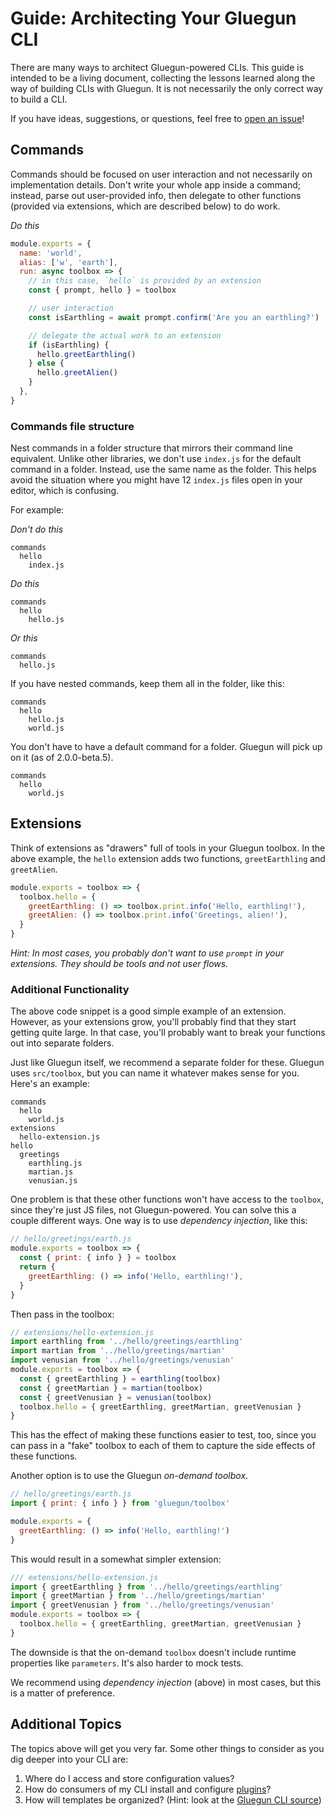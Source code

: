 # Guide: Architecting Your Gluegun CLI

There are many ways to architect Gluegun-powered CLIs. This guide is intended to be a living document, collecting the lessons learned along the way of building CLIs with Gluegun. It is not necessarily the only correct way to build a CLI.

If you have ideas, suggestions, or questions, feel free to [open an issue](https://github.com/infinitered/gluegun/issues/new)!

## Commands

Commands should be focused on user interaction and not necessarily on implementation details. Don't write your whole app inside a command; instead, parse out user-provided info, then delegate to other functions (provided via extensions, which are described below) to do work.

_Do this_

```js
module.exports = {
  name: 'world',
  alias: ['w', 'earth'],
  run: async toolbox => {
    // in this case, `hello` is provided by an extension
    const { prompt, hello } = toolbox

    // user interaction
    const isEarthling = await prompt.confirm('Are you an earthling?')

    // delegate the actual work to an extension
    if (isEarthling) {
      hello.greetEarthling()
    } else {
      hello.greetAlien()
    }
  },
}
```

### Commands file structure

Nest commands in a folder structure that mirrors their command line equivalent. Unlike other libraries, we don't use `index.js` for the default command in a folder. Instead, use the same name as the folder. This helps avoid the situation where you might have 12 `index.js` files open in your editor, which is confusing.

For example:

_Don't do this_

```
commands
  hello
    index.js
```

_Do this_

```
commands
  hello
    hello.js
```

_Or this_

```
commands
  hello.js
```

If you have nested commands, keep them all in the folder, like this:

```
commands
  hello
    hello.js
    world.js
```

You don't have to have a default command for a folder. Gluegun will pick up on it (as of 2.0.0-beta.5).

```
commands
  hello
    world.js
```

## Extensions

Think of extensions as "drawers" full of tools in your Gluegun toolbox. In the above example, the `hello` extension adds two functions, `greetEarthling` and `greetAlien`.

```js
module.exports = toolbox => {
  toolbox.hello = {
    greetEarthling: () => toolbox.print.info('Hello, earthling!'),
    greetAlien: () => toolbox.print.info('Greetings, alien!'),
  }
}
```

_Hint: In most cases, you probably don't want to use `prompt` in your extensions. They should be tools and not user flows._

### Additional Functionality

The above code snippet is a good simple example of an extension. However, as your extensions grow, you'll probably find that they start getting quite large. In that case, you'll probably want to break your functions out into separate folders.

Just like Gluegun itself, we recommend a separate folder for these. Gluegun uses `src/toolbox`, but you can name it whatever makes sense for you. Here's an example:

```
commands
  hello
    world.js
extensions
  hello-extension.js
hello
  greetings
    earthling.js
    martian.js
    venusian.js
```

One problem is that these other functions won't have access to the `toolbox`, since they're just JS files, not Gluegun-powered. You can solve this a couple different ways. One way is to use _dependency injection_, like this:

```js
// hello/greetings/earth.js
module.exports = toolbox => {
  const { print: { info } } = toolbox
  return {
    greetEarthling: () => info('Hello, earthling!'),
  }
}
```

Then pass in the toolbox:

```js
// extensions/hello-extension.js
import earthling from '../hello/greetings/earthling'
import martian from '../hello/greetings/martian'
import venusian from '../hello/greetings/venusian'
module.exports = toolbox => {
  const { greetEarthling } = earthling(toolbox)
  const { greetMartian } = martian(toolbox)
  const { greetVenusian } = venusian(toolbox)
  toolbox.hello = { greetEarthling, greetMartian, greetVenusian }
}
```

This has the effect of making these functions easier to test, too, since you can pass in a "fake" toolbox to each of them to capture the side effects of these functions.

Another option is to use the Gluegun _on-demand toolbox_.

```js
// hello/greetings/earth.js
import { print: { info } } from 'gluegun/toolbox'

module.exports = {
  greetEarthling: () => info('Hello, earthling!')
}
```

This would result in a somewhat simpler extension:

```js
/// extensions/hello-extension.js
import { greetEarthling } from '../hello/greetings/earthling'
import { greetMartian } from '../hello/greetings/martian'
import { greetVenusian } from '../hello/greetings/venusian'
module.exports = toolbox => {
  toolbox.hello = { greetEarthling, greetMartian, greetVenusian }
}
```

The downside is that the on-demand `toolbox` doesn't include runtime properties like `parameters`. It's also harder to mock tests.

We recommend using _dependency injection_ (above) in most cases, but this is a matter of preference.

## Additional Topics

The topics above will get you very far. Some other things to consider as you dig deeper into your CLI are:

1. Where do I access and store configuration values?
2. How do consumers of my CLI install and configure [plugins](/plugins)?
3. How will templates be organized? (Hint: look at the [Gluegun CLI source](https://github.com/infinitered/gluegun/tree/master/src/cli))

